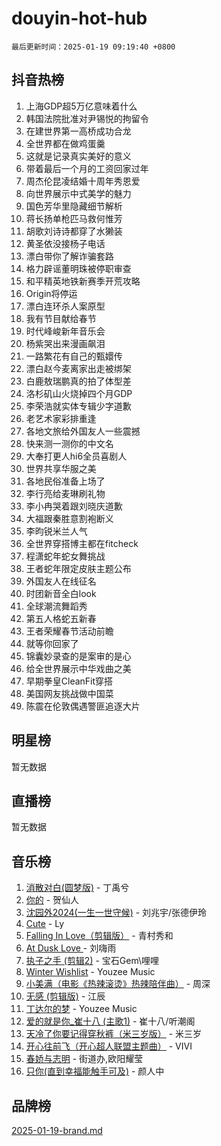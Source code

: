 # douyin-hot-hub

`最后更新时间：2025-01-19 09:19:40 +0800`

## 抖音热榜

1. 上海GDP超5万亿意味着什么
1. 韩国法院批准对尹锡悦的拘留令
1. 在建世界第一高桥成功合龙
1. 全世界都在做鸡蛋羹
1. 这就是记录真实美好的意义
1. 带着最后一个月的工资回家过年
1. 周杰伦昆凌结婚十周年秀恩爱
1. 向世界展示中式美学的魅力
1. 国色芳华里隐藏细节解析
1. 蒋长扬单枪匹马救何惟芳
1. 胡歌刘诗诗都穿了水獭装
1. 黄圣依没接杨子电话
1. 漂白带你了解诈骗套路
1. 格力辟谣董明珠被停职审查
1. 和平精英地铁新赛季开荒攻略
1. Origin将停运
1. 漂白连环杀人案原型
1. 我有节目献给春节
1. 时代峰峻新年音乐会
1. 杨紫哭出来漫画飙泪
1. 一路繁花有自己的甄嬛传
1. 漂白赵今麦离家出走被绑架
1. 白鹿敖瑞鹏真的拍了体型差
1. 洛杉矶山火烧掉四个月GDP
1. 李荣浩就实体专辑少字道歉
1. 老艺术家彩排重逢
1. 各地文旅给外国友人一些震撼
1. 快来测一测你的中文名
1. 大奉打更人hi6全员喜剧人
1. 世界共享华服之美
1. 各地民俗准备上场了
1. 李行亮给麦琳刷礼物
1. 李小冉哭着跟刘晓庆道歉
1. 大福跟秦胜意割袍断义
1. 李昀锐米兰人气
1. 全世界穿搭博主都在fitcheck
1. 程潇蛇年蛇女舞挑战
1. 王者蛇年限定皮肤主题公布
1. 外国友人在线征名
1. 时团新音全白look
1. 全球潮流舞蹈秀
1. 第五人格蛇五新春
1. 王者荣耀春节活动前瞻
1. 就等你回家了
1. 锦囊妙录查的是案审的是心
1. 给全世界展示中华戏曲之美
1. 早期拳皇CleanFit穿搭
1. 美国网友挑战做中国菜
1. 陈震在伦敦偶遇警匪追逐大片

## 明星榜

暂无数据

## 直播榜

暂无数据

## 音乐榜

1. [消散对白(圆梦版)](https://sf5-hl-cdn-tos.douyinstatic.com/obj/tos-cn-ve-2774/og4jB5I5IizzoZVAAAzWgBMAsMDWoArfwBOiFs) - 丁禹兮
1. [你的](https://sf5-hl-cdn-tos.douyinstatic.com/obj/tos-cn-ve-2774/oYuIeKf42jB7sEV6B2upMdpYAgfrQWj0FeRegh) - 贺仙人
1. [沈园外2024(一生一世守候)](https://sf5-hl-cdn-tos.douyinstatic.com/obj/tos-cn-ve-2774/oAIYMHGCmKaYKFDd6FZBf9AfMfx1eErAAEJAFH) - 刘兆宇/张德伊玲
1. [Cute](https://sf5-hl-cdn-tos.douyinstatic.com/obj/tos-cn-ve-2774/o4IbIzHWKAAB4wsS5qMBRiiAlEBGTpQRNfFvuo) - Ly
1. [Falling In Love（剪辑版）](https://sf5-hl-cdn-tos.douyinstatic.com/obj/tos-cn-ve-2774/o8ajpA8zzgBPahbBIO8AcKGBLJezFCRd1wfP9f) - 青村秀和
1. [ At Dusk  Love ](https://sf5-hl-cdn-tos.douyinstatic.com/obj/tos-cn-ve-2774/o8CrpCf5CaYgI4ZrtQgMQAFEfuGqNnRSDQAPBc) - 刘嗨雨
1. [执子之手 (剪辑2)](https://sf6-cdn-tos.douyinstatic.com/obj/tos-cn-ve-2774/oUoZLQjCc31XzqsBnBQUNgeKtYPBcgbFDwtfcu) - 宝石Gem\哩哩
1. [Winter Wishlist](https://sf5-hl-cdn-tos.douyinstatic.com/obj/tos-cn-ve-2774/oIIgUOeamCFCVAzxN6MFRLIBlLGpUqQxeeHrLE) - Youzee Music
1. [小美满（电影《热辣滚烫》热辣陪伴曲）](https://sf5-hl-cdn-tos.douyinstatic.com/obj/tos-cn-ve-2774/o0GAn2lSgfZIDUgtevCGDQYnFg4CwnrBaxbTZL) - 周深
1. [无感 (剪辑版)](https://sf5-hl-cdn-tos.douyinstatic.com/obj/tos-cn-ve-2774/o0eIsUzJBDlQaQFC5OFlgbMEZC1TFYBftOBn6p) - 江辰
1. [丁达尔的梦](https://sf5-hl-cdn-tos.douyinstatic.com/obj/tos-cn-ve-2774/oMU3WirUZBVQkAC9ccG5P2IQirziZM2RTInUY) - Youzee Music
1. [爱的就是你_崔十八 (主歌1)](https://sf5-hl-cdn-tos.douyinstatic.com/obj/tos-cn-ve-2774/oI5BO5DhFZ6UTcNCnZaOCBLtZ7WIMQGfgnXf5E) - 崔十八/听潮阁
1. [天冷了你要记得穿秋裤（米三岁版）](https://sf5-hl-cdn-tos.douyinstatic.com/obj/tos-cn-ve-2774/oQlIwVIDWiZ6BQilAorS7MA0AgCkQDvcZAdm1) - 米三岁
1. [开心往前飞（开心超人联盟主题曲）](https://sf6-cdn-tos.douyinstatic.com/obj/tos-cn-ve-2774/9d8fb7c82cf1421fb93a9fe925275e0a) - VIVI
1. [春娇与志明](https://sf5-hl-cdn-tos.douyinstatic.com/obj/tos-cn-ve-2774/e530d8fceb7044b39707d7f9ff54add1) - 街道办,欧阳耀莹
1. [只你(直到幸福能触手可及)](https://sf5-hl-cdn-tos.douyinstatic.com/obj/tos-cn-ve-2774/o0lBkRDzFTeaVSUz3ZZSCBVtZ5DIMQGfgmEAuE) - 颜人中

## 品牌榜

[2025-01-19-brand.md](2025-01-19-brand.md)
